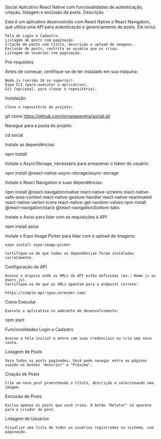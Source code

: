 Social
Aplicativo React Native com funcionalidades de autenticação, criação, listagem e exclusão de posts.
Descrição

Este é um aplicativo desenvolvido com React Native e React Navigation, que utiliza uma API para autenticação e gerenciamento de posts. Ele inclui:

    Tela de Login e Cadastro.
    Listagem de posts com paginação.
    Criação de posts com título, descrição e upload de imagens.
    Exclusão de posts, restrita ao usuário que os criou.
    Listagem de usuários com paginação.

Pré-requisitos

Antes de começar, certifique-se de ter instalado em sua máquina:

    Node.js (versão 16 ou superior).
    Expo CLI (para executar o aplicativo).
    Git (opcional, para clonar o repositório).

Instalação

    Clone o repositório do projeto:

git clone https://github.com/lorranapereira/social.git

Navegue para a pasta do projeto:

cd social

Instale as dependências:

npm install

Instale o AsyncStorage, necessário para armazenar o token do usuário:

npm install @react-native-async-storage/async-storage

Instale o React Navigation e suas dependências:

npm install @react-navigation/native react-native-screens react-native-safe-area-context react-native-gesture-handler react-native-reanimated react-native-vector-icons react-native-get-random-values
npm install @react-navigation/stack @react-navigation/bottom-tabs

Instale o Axios para lidar com as requisições à API:

npm install axios

Instale o Expo Image Picker para lidar com o upload de imagens:

    expo install expo-image-picker

    Certifique-se de que todas as dependências foram instaladas corretamente.

Configuração da API

    Acesse o arquivo onde as URLs da API estão definidas (ex.: Home.js ou Users.js).
    Certifique-se de que as URLs apontam para o endpoint correto:

    https://simple-api-ngvw.onrender.com/

Como Executar

    Execute o aplicativo no ambiente de desenvolvimento:

npm start

Funcionalidades
Login e Cadastro

    Acesse a tela inicial e entre com suas credenciais ou crie uma nova conta.

Listagem de Posts

    Veja todos os posts paginados. Você pode navegar entre as páginas usando os botões "Anterior" e "Próxima".

Criação de Posts

    Crie um novo post preenchendo o título, descrição e selecionando uma imagem.

Exclusão de Posts

    Exclua apenas os posts que você criou. O botão "Deletar" só aparece para o criador do post.

Listagem de Usuários

    Visualize uma lista de todos os usuários registrados no sistema, com paginação.

